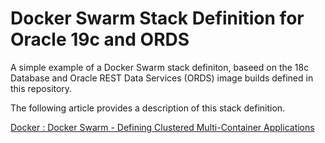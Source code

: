 # Docker Swarm Stack Definition for Oracle 19c and ORDS

A simple example of a Docker Swarm stack definiton, baseed on the 18c Database and Oracle REST Data Services (ORDS) image builds defined in this repository.

The following article provides a description of this stack definition.

[Docker : Docker Swarm - Defining Clustered Multi-Container Applications](https://oracle-base.com/articles/linux/docker-swarm-clustered-multi-container-applications)
